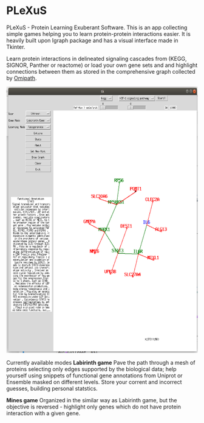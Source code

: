 # PLeXuS
PLeXuS - Protein Learning Exuberant Software. This is an app collecting simple games helping you to learn protein-protein interactions easier. It is heavily built upon Igraph package and has a visual interface made in Tkinter. 

Learn protein interactions in delineated signaling cascades from (KEGG, SIGNOR, Panther or reactome) or load your own gene sets and and highlight connections between them as stored in the comprehensive graph collected by <a href="https://github.com/saezlab/pypath"> Omipath</a>. 

<img src="https://github.com/culpritgene/PLeXuS/blob/master/Resources/PLEXUS_Sreenshot.png" width="620" height="700" />

Currently available modes
<b>Labirinth game</b>
Pave the path through a mesh of proteins selecting only edges supported by the biological data; help yourself using snippets of functional gene annotations from Uniprot or Ensemble masked on different levels. Store your corrent and incorrect guesses, building personal statstics. 

<b>Mines game</b>
Organized in the similar way as Labirinth game, but the objective is reversed - highlight only genes which do not have protein interaction with a given gene. 
